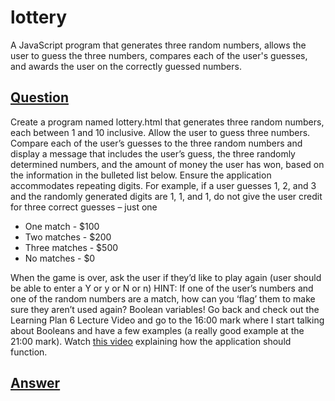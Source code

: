 # lottery
A JavaScript program that generates three random numbers, allows the user to guess the three numbers, compares each of the user's guesses, and awards the user on the correctly guessed numbers.

## [Question](https://github.com/nzuqi/lottery/edit/main/)
Create a program named lottery.html that generates three random numbers, each between 1 and 10 inclusive. Allow the user to guess three numbers. Compare each of the user’s guesses
to the three random numbers and display a message that includes the user’s guess, the three randomly determined numbers, and the amount of money the user has won, based on the
information in the bulleted list below. Ensure the application accommodates repeating digits.
For example, if a user guesses 1, 2, and 3 and the randomly generated digits are 1, 1, and 1, do not give the user credit for three correct guesses – just one

* One match - $100
* Two matches - $200
* Three matches - $500
* No matches - $0

When the game is over, ask the user if they’d like to play again (user should be able to enter a Y or y or N or n) HINT: If one of the user’s numbers and one of the random numbers are a match, how can you ‘flag’ them to make sure they aren’t used again? Boolean variables! Go back and check out the Learning Plan 6 Lecture Video and go to the 16:00 mark where I start talking about Booleans and have a few examples (a really good example at the 21:00 mark).
Watch [this video](https://youtu.be/TgJX3I9cwNc) explaining how the application should function.

## [Answer](https://github.com/nzuqi/lottery/edit/main/lottery.html)
